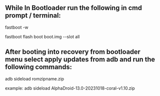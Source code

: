 While In Bootloader run the following in cmd prompt / terminal:
---------------------------------------------------------------

fastboot -w

fastboot flash boot boot.img --slot all

After booting into recovery from bootloader menu select apply updates from adb and run the following commands:
--------------------------------------------------------------------------------------------------------------

adb sideload romzipname.zip

example: adb sideload AlphaDroid-13.0-20231018-coral-v1.10.zip
